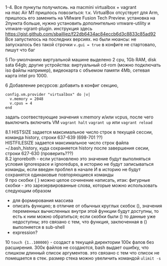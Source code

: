 1-4. Все пункуты получилсиь. на macmini virtualbox + vagrant\
на mac Air M1 пришлось повозиться: т.к. VirtualBox отсуствует для Arm, пришлось 
его заменить на VMware Fusion Tech Preview. установка на 2пункта больше, нужно 
установить дополнительно vmware-utility и vmware-vgrant-plugin. 
инструкция здесь https://gist.github.com/sbailliez/f22db6434ac84eccb6d3c8833c85ad92 
Все запустилось на последних версиях. но были нюансы: не запускалось без такой строчки `v.gui = true` в конфиге не стартовало, пишут что баг

5 По-умолчанию виртуальной машине выделено 2 cpu, 1Gb RAM, disk sata 64gb; 
другие устройства: виртуальный cd-rom (можно подключать iso файлы например), видеокарта с объемом памяти 4Mb, сетевая карта intel pro 1000.

6 Добавление ресурсов: добавить в конфиг секцию, 
```
config.vm.provider "virtualbox" do |v|
  v.memory = 2048
  v.cpus = 4
end
```
задать соотвествующие значения v.memory и/или vcpus, после чего выключить включить VM `vagrant halt` `vagrant up` или `vagrant reload`

8.1 
HISTSIZE задается максимальное число строк в текущей сессии, команда history, строки 637-639 (698-701 ??) \
HISTFILESIZE задается максимальное число строк файла ~/.bash_history, куда сохраняется history после завершения сесии, строки 627-630 (проверить???)\
8.2 ignoreboth - если установлено это значение будут выполняться условия ignorespace и ignoredups, в историю не будут записываться команды, 
если введен проблел в начале И в историю не будут сохранятся одинаковые повторяющиеся команды \
9 про скобки { } можно целое сочинение написать, итак:
фигурные скобки - это зарезервированные слова, которые можно использовать следующим образом
- для формирования массива
- описать функцию; в отличие от обычных круглых скобок (), значения переменных вычисленных внутри этой функции будут доступны, то есть к ним можно обратиться; если скобки были () то данные уже недоступны; это связано с тем, что функция, заключенная в () выполняется в sub-shell
- expression?


10 `touch {1..100000}` - создаст в текущей директории 100к фалов без расширения. 300к файлов не создаются, bash выдает ошибку, что слишком длинный список аргументов. это связано с тем что список не помещается в стек. размер стека можно увеличить командой `ulimit -s`